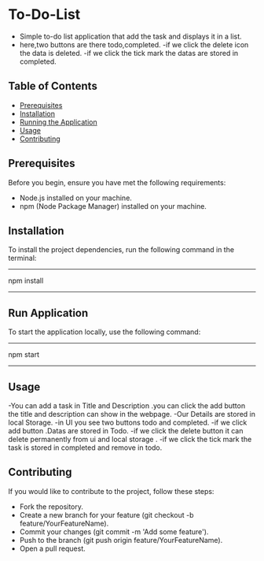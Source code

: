 # To-Do-List
- Simple to-do list application that add the task and displays it in a list.
- here,two buttons are there todo,completed.
-if we click the delete icon the data is deleted.
-if we click the tick mark the datas are stored in completed.

## Table of Contents
- [Prerequisites](#prerequisites)
- [Installation](#installation)
- [Running the Application](#running-the-application)
- [Usage](#usage)
- [Contributing](#contributing)
  
## Prerequisites
Before you begin, ensure you have met the following requirements:
- Node.js installed on your machine.
- npm (Node Package Manager) installed on your machine.

## Installation
To install the project dependencies, run the following command in the terminal:
*****************
npm install
*****************
## Run Application
To start the application locally, use the following command:
*****************
npm start
*****************
## Usage
-You can add a task in Title and Description .you can click the add button the title and description can show in the webpage.
-Our Details  are stored in local Storage.
-in UI you see two buttons todo and completed.
-if we click add button .Datas are stored in Todo.
-if we click the delete button it can delete permanently from ui and local storage .
-if we click the tick mark the task is stored in completed and remove in todo.

## Contributing
If you would like to contribute to the project, follow these steps:

- Fork the repository.
- Create a new branch for your feature (git checkout -b feature/YourFeatureName).
- Commit your changes (git commit -m 'Add some feature').
- Push to the branch (git push origin feature/YourFeatureName).
- Open a pull request.

